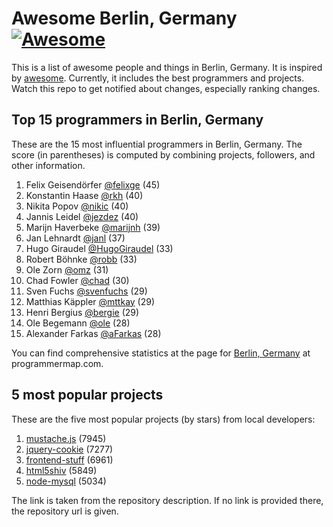 Awesome Berlin, Germany [![Awesome](https://cdn.rawgit.com/sindresorhus/awesome/d7305f38d29fed78fa85652e3a63e154dd8e8829/media/badge.svg)](https://github.com/sindresorhus/awesome)
================================================================================
This is a list of awesome people and things in Berlin, Germany. It is inspired by [awesome](https://github.com/sindresorhus/awesome). Currently, it includes the best programmers and projects. Watch this repo to get notified about changes, especially ranking changes.

Top 15 programmers in Berlin, Germany
--------------------------------------------------------------------------------
These are the 15 most influential programmers in Berlin, Germany. The score (in parentheses) is computed by combining projects, followers, and other information.

1. Felix Geisendörfer [@felixge](https://github.com/felixge) (45)
2. Konstantin Haase [@rkh](https://github.com/rkh) (40)
3. Nikita Popov [@nikic](https://github.com/nikic) (40)
4. Jannis Leidel [@jezdez](https://github.com/jezdez) (40)
5. Marijn Haverbeke [@marijnh](https://github.com/marijnh) (39)
6. Jan Lehnardt [@janl](https://github.com/janl) (37)
7. Hugo Giraudel [@HugoGiraudel](https://github.com/HugoGiraudel) (33)
8. Robert Böhnke [@robb](https://github.com/robb) (33)
9. Ole Zorn [@omz](https://github.com/omz) (31)
10. Chad Fowler [@chad](https://github.com/chad) (30)
11. Sven Fuchs [@svenfuchs](https://github.com/svenfuchs) (29)
12. Matthias Käppler [@mttkay](https://github.com/mttkay) (29)
13. Henri Bergius [@bergie](https://github.com/bergie) (29)
14. Ole Begemann [@ole](https://github.com/ole) (28)
15. Alexander Farkas [@aFarkas](https://github.com/aFarkas) (28)

You can find comprehensive statistics at the page for [Berlin, Germany](http://programmermap.com/area/berlin-germany) at programmermap.com.

5 most popular projects
--------------------------------------------------------------------------------
These are the five most popular projects (by stars) from local developers:

1. [mustache.js](http://mustache.github.com/) (7945)
2. [jquery-cookie](https://github.com/carhartl/jquery-cookie) (7277)
3. [frontend-stuff](https://github.com/moklick/frontend-stuff) (6961)
4. [html5shiv](http://paulirish.com/2011/the-history-of-the-html5-shiv/) (5849)
5. [node-mysql](https://github.com/felixge/node-mysql) (5034)

The link is taken from the repository description. If no link is provided there, the repository url is given.